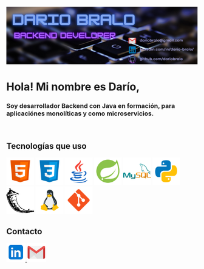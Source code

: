 <p><img src="https://github.com/dariobralo/recursos/blob/main/banners/bannerLinkedin.png"></p>

# Hola! Mi nombre es Darío,

### Soy desarrollador Backend con Java en formación, para aplicaciónes monolíticas y como microservicios.
<br>

## Tecnologías que uso
<p>
<img src="https://github.com/dariobralo/recursos/blob/main/icons/icons8-html5-96.png" alt="html5" width="73">
<img src="https://github.com/dariobralo/recursos/blob/main/icons/icons8-css3-96.png" alt="css3" width="73">
<img src="https://github.com/dariobralo/recursos/blob/main/icons/icons8-logotipo-de-java-coffee-cup-96.png" alt="java" width="73">
<img src="https://github.com/dariobralo/recursos/blob/main/icons/icons8-logotipo-de-primavera-96.png" alt="spring" width="73">
<img src="https://github.com/dariobralo/recursos/blob/main/icons/icons8-mysql-96.png" alt="mysql" width="73">
<img src="https://github.com/dariobralo/recursos/blob/main/icons/icons8-python-96.png" alt="python" width="73">
<img src="https://github.com/dariobralo/recursos/blob/main/icons/flask_logo_icon_.png" alt="flask" width="73">
<img src="https://github.com/dariobralo/recursos/blob/main/icons/icons8-linux-96.png" alt="linux" width="73">
<img src="https://github.com/dariobralo/recursos/blob/main/icons/icons8-git-96.png" alt="git" width="73">
</p>


<h2 align="left">Contacto</h2>
<p>
  <a href="https://www.linkedin.com/in/dario-bralo/" onclick='window.open("https://www.linkedin.com/in/dario-bralo/");return false;'>
    <img src="https://github.com/dariobralo/recursos/blob/main/icons/icons8-linkedin-96.png" 
    width="50" alt="LinkedIn">
  </a>
  <a href="mailto:dariobralo@gmail.com">
   <img src="https://github.com/dariobralo/recursos/blob/main/icons/icons8-gmail-96.png" width="50" alt="Gmail"> 
  </a>
</p>

